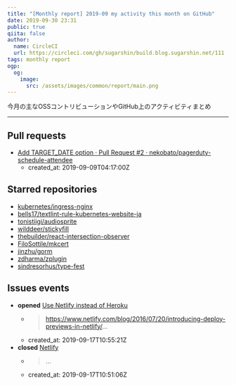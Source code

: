 ```yaml
---
title: "[Monthly report] 2019-09 my activity this month on GitHub"
date: 2019-09-30 23:31
public: true
qiita: false
author:
  name: CircleCI
  url: https://circleci.com/gh/sugarshin/build.blog.sugarshin.net/111
tags: monthly report
ogp:
  og:
    image:
      src: /assets/images/common/report/main.png
---
```


今月の主なOSSコントリビューションやGitHub上のアクティビティまとめ

***

## Pull requests

- [Add TARGET_DATE option · Pull Request #2 · nekobato/pagerduty-schedule-attendee](https://github.com/nekobato/pagerduty-schedule-attendee/pull/2)
  - created_at: 2019-09-09T04:17:00Z

## Starred repositories

- [kubernetes/ingress-nginx](https://github.com/kubernetes/ingress-nginx)
- [bells17/textlint-rule-kubernetes-website-ja](https://github.com/bells17/textlint-rule-kubernetes-website-ja)
- [tonistiigi/audiosprite](https://github.com/tonistiigi/audiosprite)
- [wilddeer/stickyfill](https://github.com/wilddeer/stickyfill)
- [thebuilder/react-intersection-observer](https://github.com/thebuilder/react-intersection-observer)
- [FiloSottile/mkcert](https://github.com/FiloSottile/mkcert)
- [jinzhu/gorm](https://github.com/jinzhu/gorm)
- [zdharma/zplugin](https://github.com/zdharma/zplugin)
- [sindresorhus/type-fest](https://github.com/sindresorhus/type-fest)

## Issues events

- **opened** [Use Netlify instead of Heroku](https://github.com/sugarshin/blog.sugarshin.net/issues/744)
  - > https://www.netlify.com/blog/2016/07/20/introducing-deploy-previews-in-netlify/...
  - created_at: 2019-09-17T10:55:21Z
- **closed** [Netlify](https://github.com/sugarshin/blog.sugarshin.net/issues/562)
  - > ...
  - created_at: 2019-09-17T10:51:06Z
